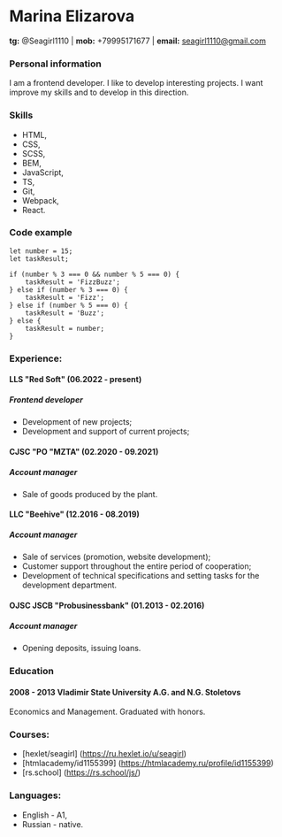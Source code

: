 # Marina Elizarova
**tg:** @Seagirl1110 | **mob:** +79995171677 | **email:** seagirl1110@gmail.com


### Personal information
I am a frontend developer.
I like to develop interesting projects. I want improve my skills and to develop in this direction.


### Skills
- HTML,
- CSS, 
- SCSS,
- BEM,
- JavaScript,
- TS,
- Git,
- Webpack,
- React.


### Code example
```
let number = 15;
let taskResult;

if (number % 3 === 0 && number % 5 === 0) {
    taskResult = 'FizzBuzz';
} else if (number % 3 === 0) {
    taskResult = 'Fizz';
} else if (number % 5 === 0) {
    taskResult = 'Buzz';
} else {
    taskResult = number;
}    
```


### Experience:

#### LLS "Red Soft" (06.2022 - present)
##### Frontend developer
- Development of new projects;
- Development and support of current projects;

#### CJSC "PO "MZTA" (02.2020 - 09.2021)
##### Account manager
- Sale of goods produced by the plant.

#### LLC "Beehive" (12.2016 - 08.2019)
##### Account manager
- Sale of services (promotion, website development);
- Customer support throughout the entire period of cooperation;
- Development of technical specifications and setting tasks for the development department.

#### OJSC JSCB "Probusinessbank" (01.2013 - 02.2016)
##### Account manager
- Opening deposits, issuing loans.


### Education

#### 2008 - 2013 Vladimir State University A.G. and N.G. Stoletovs
Economics and Management. Graduated with honors.

### Courses:
- [hexlet/seagirl] (https://ru.hexlet.io/u/seagirl)
- [htmlacademy/id1155399] (https://htmlacademy.ru/profile/id1155399)
- [rs.school] (https://rs.school/js/)

### Languages:
- English - A1,
- Russian - native.